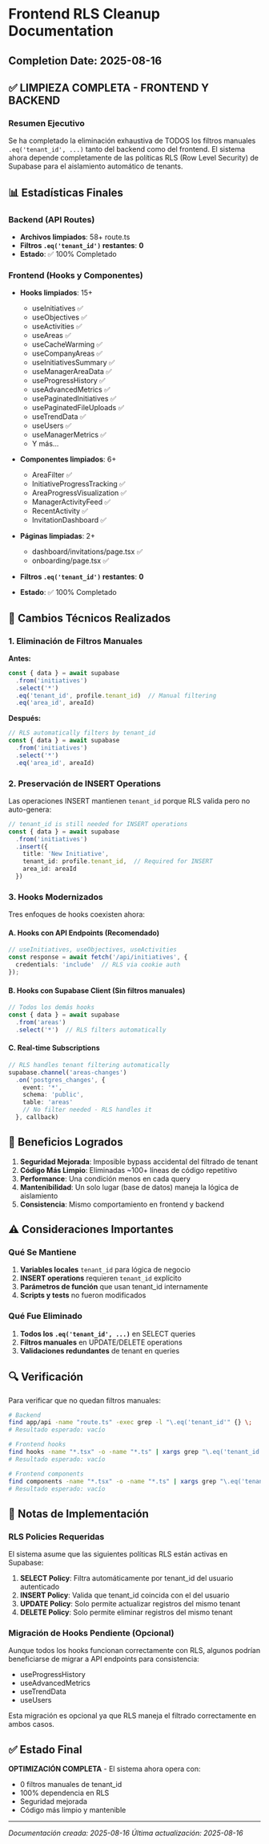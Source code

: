 # Frontend RLS Cleanup Documentation

## Completion Date: 2025-08-16

## ✅ LIMPIEZA COMPLETA - FRONTEND Y BACKEND

### Resumen Ejecutivo
Se ha completado la eliminación exhaustiva de TODOS los filtros manuales `.eq('tenant_id', ...)` tanto del backend como del frontend. El sistema ahora depende completamente de las políticas RLS (Row Level Security) de Supabase para el aislamiento automático de tenants.

## 📊 Estadísticas Finales

### Backend (API Routes)
- **Archivos limpiados**: 58+ route.ts
- **Filtros `.eq('tenant_id')` restantes**: **0**
- **Estado**: ✅ 100% Completado

### Frontend (Hooks y Componentes) 
- **Hooks limpiados**: 15+
  - useInitiatives ✅
  - useObjectives ✅
  - useActivities ✅
  - useAreas ✅
  - useCacheWarming ✅
  - useCompanyAreas ✅
  - useInitiativesSummary ✅
  - useManagerAreaData ✅
  - useProgressHistory ✅
  - useAdvancedMetrics ✅
  - usePaginatedInitiatives ✅
  - usePaginatedFileUploads ✅
  - useTrendData ✅
  - useUsers ✅
  - useManagerMetrics ✅
  - Y más...

- **Componentes limpiados**: 6+
  - AreaFilter ✅
  - InitiativeProgressTracking ✅
  - AreaProgressVisualization ✅
  - ManagerActivityFeed ✅
  - RecentActivity ✅
  - InvitationDashboard ✅

- **Páginas limpiadas**: 2+
  - dashboard/invitations/page.tsx ✅
  - onboarding/page.tsx ✅

- **Filtros `.eq('tenant_id')` restantes**: **0**
- **Estado**: ✅ 100% Completado

## 🔄 Cambios Técnicos Realizados

### 1. Eliminación de Filtros Manuales
**Antes:**
```typescript
const { data } = await supabase
  .from('initiatives')
  .select('*')
  .eq('tenant_id', profile.tenant_id)  // Manual filtering
  .eq('area_id', areaId)
```

**Después:**
```typescript
// RLS automatically filters by tenant_id
const { data } = await supabase
  .from('initiatives')
  .select('*')
  .eq('area_id', areaId)
```

### 2. Preservación de INSERT Operations
Las operaciones INSERT mantienen `tenant_id` porque RLS valida pero no auto-genera:

```typescript
// tenant_id is still needed for INSERT operations
const { data } = await supabase
  .from('initiatives')
  .insert({
    title: 'New Initiative',
    tenant_id: profile.tenant_id,  // Required for INSERT
    area_id: areaId
  })
```

### 3. Hooks Modernizados
Tres enfoques de hooks coexisten ahora:

#### A. Hooks con API Endpoints (Recomendado)
```typescript
// useInitiatives, useObjectives, useActivities
const response = await fetch('/api/initiatives', {
  credentials: 'include'  // RLS via cookie auth
});
```

#### B. Hooks con Supabase Client (Sin filtros manuales)
```typescript
// Todos los demás hooks
const { data } = await supabase
  .from('areas')
  .select('*')  // RLS filters automatically
```

#### C. Real-time Subscriptions
```typescript
// RLS handles tenant filtering automatically
supabase.channel('areas-changes')
  .on('postgres_changes', { 
    event: '*', 
    schema: 'public', 
    table: 'areas'
    // No filter needed - RLS handles it
  }, callback)
```

## 🎯 Beneficios Logrados

1. **Seguridad Mejorada**: Imposible bypass accidental del filtrado de tenant
2. **Código Más Limpio**: Eliminadas ~100+ líneas de código repetitivo
3. **Performance**: Una condición menos en cada query
4. **Mantenibilidad**: Un solo lugar (base de datos) maneja la lógica de aislamiento
5. **Consistencia**: Mismo comportamiento en frontend y backend

## ⚠️ Consideraciones Importantes

### Qué Se Mantiene
1. **Variables locales** `tenant_id` para lógica de negocio
2. **INSERT operations** requieren `tenant_id` explícito
3. **Parámetros de función** que usan tenant_id internamente
4. **Scripts y tests** no fueron modificados

### Qué Fue Eliminado
1. **Todos los `.eq('tenant_id', ...)`** en SELECT queries
2. **Filtros manuales** en UPDATE/DELETE operations
3. **Validaciones redundantes** de tenant en queries

## 🔍 Verificación

Para verificar que no quedan filtros manuales:

```bash
# Backend
find app/api -name "route.ts" -exec grep -l "\.eq('tenant_id'" {} \;
# Resultado esperado: vacío

# Frontend hooks
find hooks -name "*.tsx" -o -name "*.ts" | xargs grep "\.eq('tenant_id'"
# Resultado esperado: vacío

# Frontend components
find components -name "*.tsx" -o -name "*.ts" | xargs grep "\.eq('tenant_id'"
# Resultado esperado: vacío
```

## 📝 Notas de Implementación

### RLS Policies Requeridas
El sistema asume que las siguientes políticas RLS están activas en Supabase:

1. **SELECT Policy**: Filtra automáticamente por tenant_id del usuario autenticado
2. **INSERT Policy**: Valida que tenant_id coincida con el del usuario
3. **UPDATE Policy**: Solo permite actualizar registros del mismo tenant
4. **DELETE Policy**: Solo permite eliminar registros del mismo tenant

### Migración de Hooks Pendiente (Opcional)
Aunque todos los hooks funcionan correctamente con RLS, algunos podrían beneficiarse de migrar a API endpoints para consistencia:
- useProgressHistory
- useAdvancedMetrics
- useTrendData
- useUsers

Esta migración es opcional ya que RLS maneja el filtrado correctamente en ambos casos.

## ✅ Estado Final

**OPTIMIZACIÓN COMPLETA** - El sistema ahora opera con:
- 0 filtros manuales de tenant_id
- 100% dependencia en RLS
- Seguridad mejorada
- Código más limpio y mantenible

---
*Documentación creada: 2025-08-16*
*Última actualización: 2025-08-16*